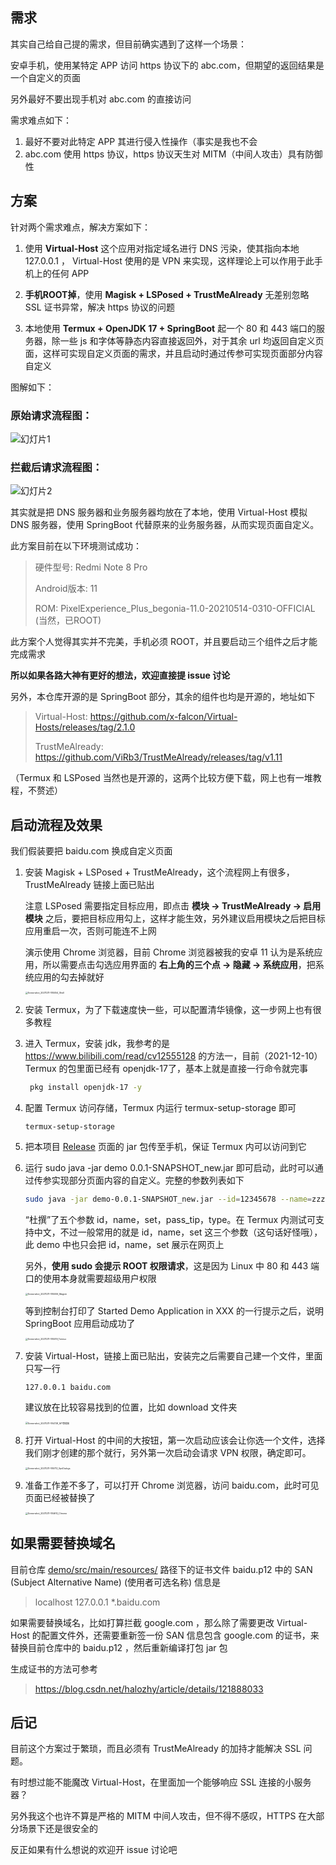 ## 需求

其实自己给自己提的需求，但目前确实遇到了这样一个场景：

安卓手机，使用某特定 APP 访问 https 协议下的 abc.com，但期望的返回结果是一个自定义的页面

另外最好不要出现手机对 abc.com 的直接访问

需求难点如下：

1. 最好不要对此特定 APP 其进行侵入性操作（事实是我也不会
2. abc.com 使用 https 协议，https 协议天生对 MITM（中间人攻击）具有防御性

## 方案

针对两个需求难点，解决方案如下：

1. 使用 **Virtual-Host** 这个应用对指定域名进行 DNS 污染，使其指向本地 127.0.0.1 ， Virtual-Host 使用的是 VPN 来实现，这样理论上可以作用于此手机上的任何 APP

2. **手机ROOT掉**，使用 **Magisk + LSPosed + TrustMeAlready** 无差别忽略 SSL 证书异常，解决 https 协议的问题
3. 本地使用 **Termux + OpenJDK 17 + SpringBoot** 起一个 80 和 443 端口的服务器，除一些 js 和字体等静态内容直接返回外，对于其余 url 均返回自定义页面，这样可实现自定义页面的需求，并且启动时通过传参可实现页面部分内容自定义

图解如下：

### 原始请求流程图：

![幻灯片1](README.assets/幻灯片1.PNG)

### 拦截后请求流程图：

![幻灯片2](README.assets/幻灯片2.PNG)

其实就是把 DNS 服务器和业务服务器均放在了本地，使用 Virtual-Host 模拟 DNS 服务器，使用 SpringBoot 代替原来的业务服务器，从而实现页面自定义。

此方案目前在以下环境测试成功：

> 硬件型号: Redmi Note 8 Pro 
>
> Android版本: 11 
>
> ROM: PixelExperience_Plus_begonia-11.0-20210514-0310-OFFICIAL (当然，已ROOT)

此方案个人觉得其实并不完美，手机必须 ROOT，并且要启动三个组件之后才能完成需求

**所以如果各路大神有更好的想法，欢迎直接提 issue 讨论**

另外，本仓库开源的是 SpringBoot 部分，其余的组件也均是开源的，地址如下

> Virtual-Host: https://github.com/x-falcon/Virtual-Hosts/releases/tag/2.1.0
>
> TrustMeAlready: https://github.com/ViRb3/TrustMeAlready/releases/tag/v1.11

（Termux 和 LSPosed 当然也是开源的，这两个比较方便下载，网上也有一堆教程，不赘述）

## 启动流程及效果

我们假装要把 baidu.com 换成自定义页面

1. 安装 Magisk + LSPosed + TrustMeAlready，这个流程网上有很多，TrustMeAlready 链接上面已贴出

   注意 LSPosed 需要指定目标应用，即点击 **模块 ->  TrustMeAlready -> 启用模块** 之后，要把目标应用勾上，这样才能生效，另外建议启用模块之后把目标应用重启一次，否则可能连不上网

   演示使用 Chrome 浏览器，目前 Chrome 浏览器被我的安卓 11 认为是系统应用，所以需要点击勾选应用界面的 **右上角的三个点 -> 隐藏 -> 系统应用**，把系统应用的勾去掉就好

   <img src="README.assets/Screenshot_20211211-185054_Shell.jpg" alt="Screenshot_20211211-185054_Shell" style="zoom:25%;" />

2. 安装 Termux，为了下载速度快一些，可以配置清华镜像，这一步网上也有很多教程

3. 进入 Termux，安装 jdk，我参考的是 https://www.bilibili.com/read/cv12555128 的方法一，目前（2021-12-10） Termux 的包里面已经有 openjdk-17了，基本上就是直接一行命令就完事

   ```bash
    pkg install openjdk-17 -y
   ```

4. 配置 Termux 访问存储，Termux 内运行 termux-setup-storage 即可

   ```
   termux-setup-storage
   ```

5. 把本项目 [Release](https://github.com/eddlez/demo/releases/download/0.0.1/demo-0.0.1-SNAPSHOT_new.jar) 页面的 jar 包传至手机，保证 Termux 内可以访问到它

6. 运行 sudo java -jar demo 0.0.1-SNAPSHOT_new.jar 即可启动，此时可以通过传参实现部分页面内容的自定义。完整的参数列表如下

   ```bash
   sudo java -jar demo-0.0.1-SNAPSHOT_new.jar --id=12345678 --name=zzz --set=location --pass_tip=false --type=normal
   ```

   “杜撰”了五个参数 id，name，set，pass_tip，type。在 Termux 内测试可支持中文，不过一般常用的就是 id，name，set 这三个参数（这句话好怪哦），此 demo 中也只会把 id，name，set 展示在网页上

   另外，**使用 sudo 会提示 ROOT 权限请求**，这是因为 Linux 中 80 和 443 端口的使用本身就需要超级用户权限

   <img src="README.assets/Screenshot_20211211-185006_Magisk.png" alt="Screenshot_20211211-185006_Magisk" style="zoom:25%;" />

   等到控制台打印了 Started Demo Application in XXX 的一行提示之后，说明 SpringBoot 应用启动成功了

   <img src="README.assets/Screenshot_20211211-185019_Termux.png" alt="Screenshot_20211211-185019_Termux" style="zoom:25%;" />

7. 安装 Virtual-Host，链接上面已贴出，安装完之后需要自己建一个文件，里面只写一行

   ``` 
   127.0.0.1 baidu.com
   ```

   建议放在比较容易找到的位置，比如 download 文件夹

   <img src="README.assets/Screenshot_20211211-184728_MT管理器.png" alt="Screenshot_20211211-184728_MT管理器" style="zoom:25%;" />

8. 打开 Virtual-Host 的中间的大按钮，第一次启动应该会让你选一个文件，选择我们刚才创建的那个就行，另外第一次启动会请求 VPN 权限，确定即可。

   <img src="README.assets/Screenshot_20211211-185713_VpnDialogs.png" alt="Screenshot_20211211-185713_VpnDialogs" style="zoom:25%;" />

9. 准备工作差不多了，可以打开 Chrome 浏览器，访问 baidu.com，此时可见页面已经被替换了

   <img src="README.assets/Screenshot_20211211-184610_Chrome.png" alt="Screenshot_20211211-184610_Chrome" style="zoom: 25%;" />

## 如果需要替换域名

目前仓库 [demo/src/main/resources/](https://github.com/eddlez/demo/tree/main/src/main/resources) 路径下的证书文件 baidu.p12 中的 SAN (Subject Alternative Name) (使用者可选名称) 信息是

> localhost 
> 127.0.0.1 
> *.baidu.com

如果需要替换域名，比如打算拦截 google.com ，那么除了需要更改 Virtual-Host 的配置文件外，还需要重新签一份 SAN 信息包含 google.com 的证书，来替换目前仓库中的 baidu.p12 ，然后重新编译打包 jar 包

生成证书的方法可参考

> https://blog.csdn.net/halozhy/article/details/121888033

## 后记

目前这个方案过于繁琐，而且必须有 TrustMeAlready 的加持才能解决 SSL 问题。

有时想过能不能魔改 Virtual-Host，在里面加一个能够响应 SSL 连接的小服务器？

另外我这个也许不算是严格的 MITM 中间人攻击，但不得不感叹，HTTPS 在大部分场景下还是很安全的

反正如果有什么想说的欢迎开 issue 讨论吧
